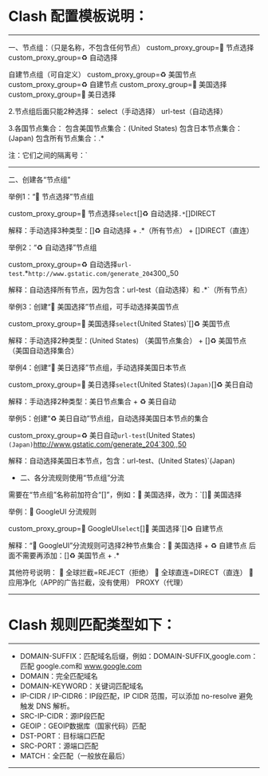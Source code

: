 # Clash 配置模板说明：
---

一、节点组：（只是名称，不包含任何节点）
custom_proxy_group=🚀 节点选择
custom_proxy_group=♻️ 自动选择

自建节点组（可自定义）
custom_proxy_group=♻️ 美国节点
custom_proxy_group=♻️ 自建节点
custom_proxy_group=🚀 美国选择
custom_proxy_group=🚀 美日选择

2.节点组后面只能2种选择：
select（手动选择）
url-test（自动选择）

3.各国节点集合：
包含美国节点集合：(United States)
包含日本节点集合：(Japan)
包含所有节点集合：.*

注：它们之间的隔离号：`

---

二、创建各“节点组”

举例1：“🚀 节点选择”节点组

custom_proxy_group=🚀 节点选择`select`[]♻️ 自动选择`.*`[]DIRECT

解释：手动选择3种类型：[]♻️ 自动选择 +  .*（所有节点） +  []DIRECT（直连）


举例2：“♻️ 自动选择”节点组

custom_proxy_group=♻️ 自动选择`url-test`.*`http://www.gstatic.com/generate_204`300,,50

解释：自动选择所有节点，因为包含：url-test（自动选择）和 .*`（所有节点）


举例3：创建“🚀 美国选择”节点组，可手动选择美国节点

custom_proxy_group=🚀 美国选择`select`(United States)`[]♻️ 美国节点

解释：手动选择2种类型：(United States) （美国节点集合） +  []♻️ 美国节点（美国自动选择集合）


举例4：创建“🚀 美日选择”节点组，手动选择美国日本节点

custom_proxy_group=🚀 美日选择`select`(United States)`(Japan)`[]♻️ 美日自动

解释：手动选择2种类型：美日节点集合 + ♻️ 美日自动


举例5：创建“♻️ 美日自动”节点组，自动选择美国日本节点的集合

custom_proxy_group=♻️ 美日自动`url-test`(United States)`(Japan)`http://www.gstatic.com/generate_204`300,,50

解释：自动选择美国日本节点，包含：url-test、(United States)`(Japan)


- 二、各分流规则使用“节点组”分流

需要在“节点组”名称前加符合“[]”，例如：🚀 美国选择，改为：`[]🚀 美国选择

举例：🎥 GoogleUI 分流规则

custom_proxy_group=🎥 GoogleUI`select`[]🚀 美国选择`[]♻️ 自建节点

解释：“🎥 GoogleUI”分流规则可选择2种节点集合：🚀 美国选择  +  ♻️ 自建节点
      后面不需要再添加：[]♻️ 美国节点 + .*


其他符号说明：
🛑 全球拦截=REJECT（拒绝）
🎯 全球直连=DIRECT（直连）
🍃 应用净化（APP的广告拦截，没有使用）
PROXY（代理）

---

# Clash 规则匹配类型如下：
---

- DOMAIN-SUFFIX：匹配域名后缀，例如：DOMAIN-SUFFIX,google.com：匹配 google.com和 www.google.com
- DOMAIN：完全匹配域名
- DOMAIN-KEYWORD：关键词匹配域名
- IP-CIDR / IP-CIDR6：IP段匹配，IP CIDR 范围，可以添加 no-resolve 避免触发 DNS 解析。
- SRC-IP-CIDR：源IP段匹配
- GEOIP：GEOIP数据库（国家代码）匹配
- DST-PORT：目标端口匹配
- SRC-PORT：源端口匹配
- MATCH：全匹配（一般放在最后）

---


